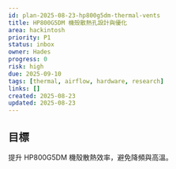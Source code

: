 ```yaml
---
id: plan-2025-08-23-hp800g5dm-thermal-vents
title: HP800G5DM 機殼散熱孔設計與優化
area: hackintosh
priority: P1
status: inbox
owner: Hades
progress: 0
risk: high
due: 2025-09-10
tags: [thermal, airflow, hardware, research]
links: []
created: 2025-08-23
updated: 2025-08-23
---
```


## 目標
提升 HP800G5DM 機殼散熱效率，避免降頻與高溫。
